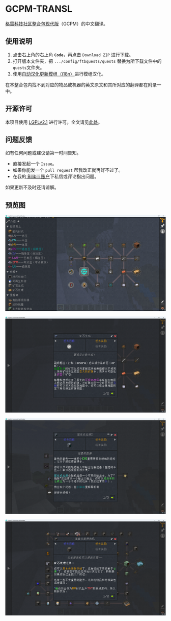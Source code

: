 # GCPM-TRANSL
[格雷科技社区整合包现代版](https://github.com/GregTechCEu/GregTech-Modern-Community-Pack)（GCPM）的中文翻译。
## 使用说明
1. 点击右上角的右上角 **`Code`**，再点击 `Download ZIP` 进行下载。
2. 打开版本文件夹，把 `.../config/ftbquests/quests` 替换为所下载文件中的 `quests`文件夹。
3. 使用[自动汉化更新模组（i18n）](https://www.curseforge.com/minecraft/mc-mods/i18nupdatemod)进行模组汉化。

在本整合包内找不到对应的物品或机器的英文原文和其所对应的翻译都在附录一中。
## 开源许可
本项目使用 [LGPLv2.1](https://www.gnu.org/licenses/lgpl-2.1.en.html) 进行许可。全文请见[此处](https://github.com/CodinSnow/GCPM-TRANSL/blob/main/LICENSE)。
## 问题反馈
如有任何问题或建议请第一时间告知。

- 直接发起一个 `Issue`。
- 如果你能发一个 `pull request` 帮我改正就再好不过了。
- 在我的[ Bilibili 账户](https://space.bilibili.com/616473668)下私信或评论指出问题。

如果更新不及时还请谅解。
## 预览图
![QUESTLINE](/pictures/1.png)

![矿石生成](/pictures/2.png)

![聚变反应堆I](/pictures/3.png)

![基础化学浸洗机](/pictures/4.png)
